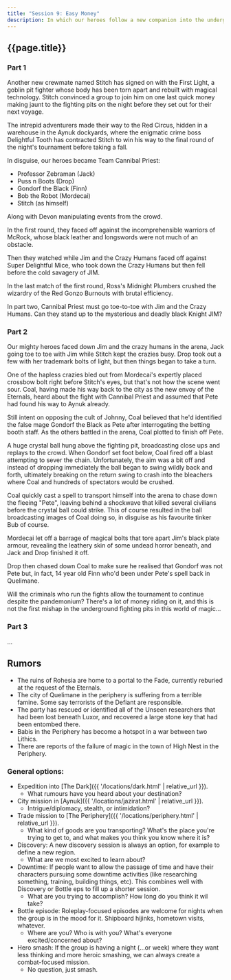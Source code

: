 ```yaml
---
title: "Session 9: Easy Money"
description: In which our heroes follow a new companion into the underground fighting pits of Aynuk.
---
```


## {{page.title}}

### Part 1

Another new crewmate named Stitch has signed on with the First Light, a goblin pit fighter whose body has been torn apart and rebuilt with magical technology. Stitch convinced a group to join him on one last quick money making jaunt to the fighting pits on the night before they set out for their next voyage.

The intrepid adventurers made their way to the Red Circus, hidden in a warehouse in the Aynuk dockyards, where the enigmatic crime boss Delightful Tooth has contracted Stitch to win his way to the final round of the night's tournament before taking a fall.

In disguise, our heroes became Team Cannibal Priest:

* Professor Zebraman (Jack)
* Puss n Boots (Drop)
* Gondorf the Black (Finn)
* Bob the Robot (Mordecai)
* Stitch (as himself)

Along with Devon manipulating events from the crowd.

In the first round, they faced off against the incomprehensible warriors of McRock, whose black leather and longswords were not much of an obstacle.

Then they watched while Jim and the Crazy Humans faced off against Super Delightful Mice, who took down the Crazy Humans but then fell before the cold savagery of JIM.

In the last match of the first round, Ross's Midnight Plumbers crushed the wizardry of the Red Gonzo Burnouts with brutal efficiency.

In part two, Cannibal Priest must go toe-to-toe with Jim and the Crazy Humans. Can they stand up to the mysterious and deadly black Knight JIM?

### Part 2

Our mighty heroes faced down Jim and the crazy humans in the arena, Jack going toe to toe with Jim while Stitch kept the crazies busy. Drop took out a few with her trademark bolts of light, but then things began to take a turn.

One of the hapless crazies bled out from Mordecai's expertly placed crossbow bolt right before Stitch's eyes, but that's not how the scene went sour. Coal, having made his way back to the city as the new envoy of the Eternals, heard about the fight with Cannibal Priest and assumed that Pete had found his way to Aynuk already.

Still intent on opposing the cult of Johnny, Coal believed that he'd identified the false mage Gondorf the Black as Pete after interrogating the betting booth staff. As the others battled in the arena, Coal plotted to finish off Pete.

A huge crystal ball hung above the fighting pit, broadcasting close ups and replays to the crowd. When Gondorf set foot below, Coal fired off a blast attempting to sever the chain. Unfortunately, the aim was a bit off and instead of dropping immediately the ball began to swing wildly back and forth, ultimately breaking on the return swing to crash into the bleachers where Coal and hundreds of spectators would be crushed. 

Coal quickly cast a spell to transport himself into the arena to chase down the fleeing "Pete", leaving behind a shockwave that killed several civilians before the crystal ball could strike. This of course resulted in the ball broadcasting images of Coal doing so, in disguise as his favourite tinker Bub of course.

Mordecai let off a barrage of magical bolts that tore apart Jim's black plate armour, revealing the leathery skin of some undead horror beneath, and Jack and Drop finished it off.

Drop then chased down Coal to make sure he realised that Gondorf was not Pete but, in fact, 14 year old Finn who'd been under Pete's spell back in Quelimane.

Will the criminals who run the fights allow the tournament to continue despite the pandemonium? There's a lot of money riding on it, and this is not the first mishap in the underground fighting pits in this world of magic...

### Part 3

...

## Rumors
* The ruins of Rohesia are home to a portal to the Fade, currently reburied at the request of the Eternals.
* The city of Quelimane in the periphery is suffering from a terrible famine. Some say terrorists of the Defiant are responsible.
* The party has rescued or identified all of the Unseen researchers that had been lost beneath Luxor, and recovered a large stone key that had been entombed there.
* Babis in the Periphery has become a hotspot in a war between two Lithics.
* There are reports of the failure of magic in the town of High Nest in the Periphery.

### General options:
* Expedition into [The Dark]({{ '/locations/dark.html' | relative_url }}).
  * What rumours have you heard about your destination?
* City mission in [Aynuk]({{ '/locations/jazirat.html' | relative_url }}).
  * Intrigue/diplomacy, stealth, or intimidation?
* Trade mission to [The Periphery]({{ '/locations/periphery.html' | relative_url }}).
  * What kind of goods are you transporting? What's the place you're trying to get to, and what makes you think you know where it is?
* Discovery: A new discovery session is always an option, for example to define a new region.
  * What are we most excited to learn about?
* Downtime: If people want to allow the passage of time and have their characters pursuing some downtime activities (like researching something, training, building things, etc). This combines well with Discovery or Bottle eps to fill up a shorter session.
  * What are you trying to accomplish? How long do you think it wil take?
* Bottle episode: Roleplay-focused episodes are welcome for nights when the group is in the mood for it. Shipboard hijinks, hometown visits, whatever.
  * Where are you? Who is with you? What's everyone excited/concerned about?
* Hero smash: If the group is having a night (...or week) where they want less thinking and more heroic smashing, we can always create a combat-focused mission.
  * No question, just smash.
